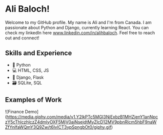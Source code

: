 # Ali Baloch!

Welcome to my GitHub profile. My name is Ali and I'm from Canada. I am passionate about Python and Django, currently learning React. You can check my linkedIn here www.linkedin.com/in/alihbaloch. Feel free to reach out and connect!

## Skills and Experience

* 🐍 Python
* 💻 HTML, CSS, JS
* 🔧 Django, Flask
* 🗃 SQLite, SQL

## Examples of Work
![Finance Demo] (https://media.giphy.com/media/v1.Y2lkPTc5MGI3NjExbzB1MHZjenY1anNpczY5cThlczhlczZ4dmlyOXF5MjV0ajNsejdtMyZlcD12MV9pbnRlcm5hbF9naWZfYnlfaWQmY3Q9Zw/t6IvICT3ypSpngbOt0/giphy.gif)







